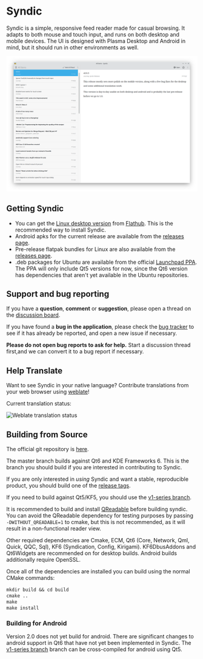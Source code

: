 # Syndic
Syndic is a simple, responsive feed reader made for casual browsing. It adapts to both mouse and touch input, and runs on both desktop and mobile devices. The UI is designed with Plasma Desktop and Android in mind, but it should run in other environments as well.

![Screenshot](doc/screenshots/syndic-mid.png?raw=true)

## Getting Syndic

- You can get the [Linux desktop version](https://flathub.org/apps/details/com.rocksandpaper.syndic) from [Flathub](https://flathub.org/apps/details/com.rocksandpaper.syndic). This is the recommended way to install Syndic.
- Android apks for the current release are available from the [releases page](https://github.com/cscarney/syndic/releases).
- Pre-release flatpak bundles for Linux are also available from the [releases page](https://github.com/cscarney/syndic/releases).
- .deb packages for Ubuntu are available from the official [Launchpad PPA](https://launchpad.net/~cscarney/+archive/ubuntu/syndic). The PPA will only include Qt5 versions for now, since the Qt6 version has dependencies that aren't yet available in the Ubuntu repositories.
  
## Support and bug reporting
If you have a **question**, **comment** or **suggestion**, please open a thread on the [discussion board](https://github.com/cscarney/syndic/discussions).

If you have found a **bug in the application**, please check the [bug tracker](https://github.com/cscarney/syndic/issues) to see if it has already be reported, and open a new issue if necessary. 

**Please do not open bug reports to ask for help.** Start a discussion thread first,and we can convert it to a bug report if necessary. 

## Help Translate
Want to see Syndic in your native language? Contribute translations from your web browser using [weblate](https://hosted.weblate.org/projects/syndic/app/)!

Current translation status:

![Weblate translation status](https://hosted.weblate.org/widget/syndic/app/horizontal-auto.svg)

## Building from Source

The official git repository is [here](https://github.com/cscarney/syndic/).

The master branch builds against Qt6 and KDE Frameworks 6.  This is the branch you should build if you are interested in contributing to Syndic.

If you are only interested in *using* Syndic and want a stable, reproducible product, you should build one of the [release tags](https://github.com/cscarney/syndic/tags).

If you need to build against Qt5/KF5, you should use the [v1-series branch](https://github.com/cscarney/syndic/tree/v1-series).

It is recommended to build and install [QReadable](https://invent.kde.org/ccarney/qreadable) before building syndic. You can avoid the QReadable dependency for testing purposes by passing `-DWITHOUT_QREADABLE=1` to cmake, but this is not recommended, as it will result in a non-functional reader view.

Other required dependencies are Cmake, ECM, Qt6 (Core, Network, Qml, Quick, QQC, Sql), KF6 (Syndication, Config, Kirigami). KF6DbusAddons and Qt6Widgets are recommended on for desktop builds. Android builds additionally require OpenSSL.

Once all of the dependencies are installed you can build using the normal CMake commands:

    mkdir build && cd build
    cmake ..
    make
    make install

### Building for Android

Version 2.0 does not yet build for android. There are significant changes to android support in Qt6 that have not yet been implemented in Syndic. The [v1-series branch](https://github.com/cscarney/syndic/tree/v1-series) branch can be cross-compiled for android using Qt5.
